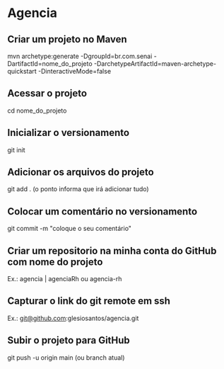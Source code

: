# Agencia

## Criar um projeto no Maven
mvn archetype:generate -DgroupId=br.com.senai -DartifactId=nome_do_projeto -DarchetypeArtifactId=maven-archetype-quickstart -DinteractiveMode=false

## Acessar o projeto
cd nome_do_projeto

## Inicializar o versionamento
git init

## Adicionar os arquivos do projeto
git add . (o ponto informa que irá adicionar tudo)

## Colocar um comentário no versionamento
git commit -m "coloque o seu comentário"

## Criar um repositorio na minha conta do GitHub com nome do projeto
Ex.: agencia | agenciaRh ou agencia-rh

## Capturar o link do git remote em ssh
Ex.: git@github.com:glesiosantos/agencia.git

## Subir o projeto para GitHub
git push -u origin main (ou branch atual)